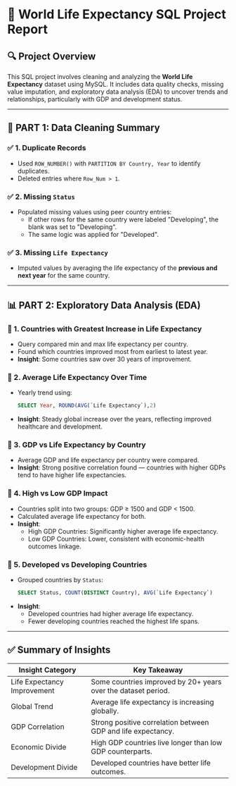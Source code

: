 # 📝 World Life Expectancy SQL Project Report

## 🔍 Project Overview

This SQL project involves cleaning and analyzing the **World Life Expectancy** dataset using MySQL. It includes data quality checks, missing value imputation, and exploratory data analysis (EDA) to uncover trends and relationships, particularly with GDP and development status.

---

## 🧹 PART 1: Data Cleaning Summary

### ✅ 1. Duplicate Records
- Used `ROW_NUMBER()` with `PARTITION BY Country, Year` to identify duplicates.
- Deleted entries where `Row_Num > 1`.

### ✅ 2. Missing `Status`
- Populated missing values using peer country entries:
  - If other rows for the same country were labeled "Developing", the blank was set to "Developing".
  - The same logic was applied for "Developed".

### ✅ 3. Missing `Life Expectancy`
- Imputed values by averaging the life expectancy of the **previous and next year** for the same country.

---

## 📊 PART 2: Exploratory Data Analysis (EDA)

### 🔹 1. Countries with Greatest Increase in Life Expectancy
- Query compared min and max life expectancy per country.
- Found which countries improved most from earliest to latest year.
- **Insight**: Some countries saw over 30 years of improvement.

### 🔹 2. Average Life Expectancy Over Time
- Yearly trend using:
  ```sql
  SELECT Year, ROUND(AVG(`Life Expectancy`),2)
  ```
- **Insight**: Steady global increase over the years, reflecting improved healthcare and development.

### 🔹 3. GDP vs Life Expectancy by Country
- Average GDP and life expectancy per country were compared.
- **Insight**: Strong positive correlation found — countries with higher GDPs tend to have higher life expectancies.

### 🔹 4. High vs Low GDP Impact
- Countries split into two groups: GDP ≥ 1500 and GDP < 1500.
- Calculated average life expectancy for both.
- **Insight**:
  - High GDP Countries: Significantly higher average life expectancy.
  - Low GDP Countries: Lower, consistent with economic-health outcomes linkage.

### 🔹 5. Developed vs Developing Countries
- Grouped countries by `Status`:
  ```sql
  SELECT Status, COUNT(DISTINCT Country), AVG(`Life Expectancy`)
  ```
- **Insight**:
  - Developed countries had higher average life expectancy.
  - Fewer developing countries reached the highest life spans.

---

## ✅ Summary of Insights

| Insight Category             | Key Takeaway                                                  |
|-----------------------------|---------------------------------------------------------------|
| Life Expectancy Improvement | Some countries improved by 20+ years over the dataset period. |
| Global Trend                | Average life expectancy is increasing globally.               |
| GDP Correlation             | Strong positive correlation between GDP and life expectancy.  |
| Economic Divide             | High GDP countries live longer than low GDP counterparts.     |
| Development Divide          | Developed countries have better life outcomes.                |


